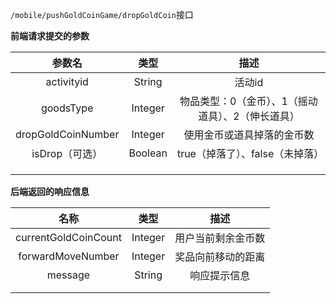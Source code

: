 `/mobile/pushGoldCoinGame/dropGoldCoin`接口



**前端请求提交的参数**

|        参数名         |   类型    |             描述             |
| :----------------: | :-----: | :------------------------: |
|     activityid     | String  |            活动id            |
|     goodsType      | Integer | 物品类型：0（金币）、1（摇动道具）、2（伸长道具） |
| dropGoldCoinNumber | Integer |       使用金币或道具掉落的金币数        |
|     isDrop（可选）     | Boolean |    true（掉落了）、false（未掉落）    |
|                    |         |                            |
|                    |         |                            |
|                    |         |                            |



**后端返回的响应信息**

|          名称          |   类型    |    描述     |
| :------------------: | :-----: | :-------: |
| currentGoldCoinCount | Integer | 用户当前剩余金币数 |
|  forwardMoveNumber   | Integer | 奖品向前移动的距离 |
|       message        | String  |  响应提示信息   |
|                      |         |           |
|                      |         |           |